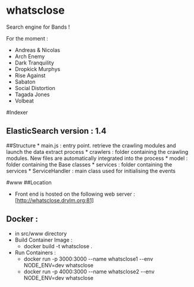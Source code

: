 whatsclose
==========

Search engine for Bands !

For the moment :

 - Andreas & Nicolas
 - Arch Enemy
 - Dark Tranquility
 - Dropkick Murphys
 - Rise Against
 - Sabaton 
 - Social Distortion
 - Tagada Jones
 - Volbeat
 
#Indexer
## ElasticSearch version : 1.4

##Structure
	* main.js : entry point. retrieve the crawling modules and launch the data extract process
	* crawlers : folder containing the crawling modules. New files are automatically integrated into the process
	* model : folder containing the Base classes
	* services : folder containing the services 
		* ServiceHandler : main class used for initialising the events


#www
##Location
  * Front end is hosted on the following web server : [http://whatsclose.drylm.org:81]

## Docker :

  * in src/www directory
  * Build Container Image :
    * docker build -t whatsclose .
  * Run Containers :
    * docker run  -p 3000:3000 --name whatsclose1 --env NODE_ENV=dev whatsclose
    * docker run  -p 4000:3000 --name whatsclose2 --env NODE_ENV=dev whatsclose
  